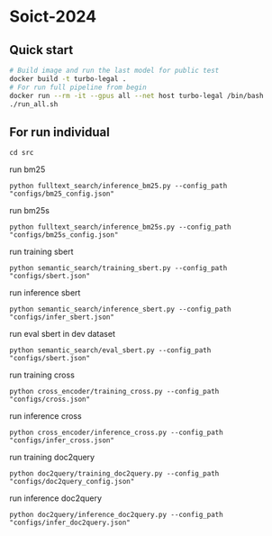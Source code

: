 # Soict-2024

## Quick start

```bash
# Build image and run the last model for public test
docker build -t turbo-legal .
# For run full pipeline from begin
docker run --rm -it --gpus all --net host turbo-legal /bin/bash
./run_all.sh
```

## For run individual

```
cd src
```

run bm25
```
python fulltext_search/inference_bm25.py --config_path "configs/bm25_config.json"
```

run bm25s
```
python fulltext_search/inference_bm25s.py --config_path "configs/bm25s_config.json"
```

run training sbert
```
python semantic_search/training_sbert.py --config_path "configs/sbert.json"
```

run inference sbert
```
python semantic_search/inference_sbert.py --config_path "configs/infer_sbert.json"
```

run eval sbert in dev dataset
```
python semantic_search/eval_sbert.py --config_path "configs/sbert.json"
```

run training cross
```
python cross_encoder/training_cross.py --config_path "configs/cross.json"
```

run inference cross
```
python cross_encoder/inference_cross.py --config_path "configs/infer_cross.json"
```

run training doc2query
```
python doc2query/training_doc2query.py --config_path "configs/doc2query_config.json"
```

run inference doc2query
```
python doc2query/inference_doc2query.py --config_path "configs/infer_doc2query.json"
```
